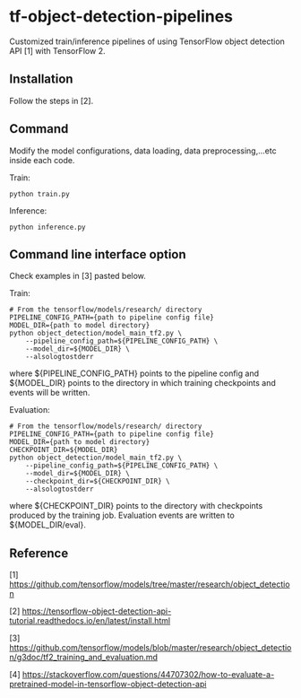 # tf-object-detection-pipelines
Customized train/inference pipelines of using TensorFlow object detection API [1] with TensorFlow 2.

## Installation
Follow the steps in [2].

## Command
Modify the model configurations, data loading, data preprocessing,...etc inside each code.

Train:
```
python train.py
```

Inference:
```
python inference.py
```

## Command line interface option
Check examples in [3] pasted below.

Train:
```
# From the tensorflow/models/research/ directory
PIPELINE_CONFIG_PATH={path to pipeline config file}
MODEL_DIR={path to model directory}
python object_detection/model_main_tf2.py \
    --pipeline_config_path=${PIPELINE_CONFIG_PATH} \
    --model_dir=${MODEL_DIR} \
    --alsologtostderr
```
where ${PIPELINE_CONFIG_PATH} points to the pipeline config and ${MODEL_DIR} points to the directory in which training checkpoints and events will be written.

Evaluation:
```
# From the tensorflow/models/research/ directory
PIPELINE_CONFIG_PATH={path to pipeline config file}
MODEL_DIR={path to model directory}
CHECKPOINT_DIR=${MODEL_DIR}
python object_detection/model_main_tf2.py \
    --pipeline_config_path=${PIPELINE_CONFIG_PATH} \
    --model_dir=${MODEL_DIR} \
    --checkpoint_dir=${CHECKPOINT_DIR} \
    --alsologtostderr
```
where ${CHECKPOINT_DIR} points to the directory with checkpoints produced by the training job. Evaluation events are written to ${MODEL_DIR/eval}.

## Reference
[1] https://github.com/tensorflow/models/tree/master/research/object_detection

[2] https://tensorflow-object-detection-api-tutorial.readthedocs.io/en/latest/install.html

[3] https://github.com/tensorflow/models/blob/master/research/object_detection/g3doc/tf2_training_and_evaluation.md

[4] https://stackoverflow.com/questions/44707302/how-to-evaluate-a-pretrained-model-in-tensorflow-object-detection-api
